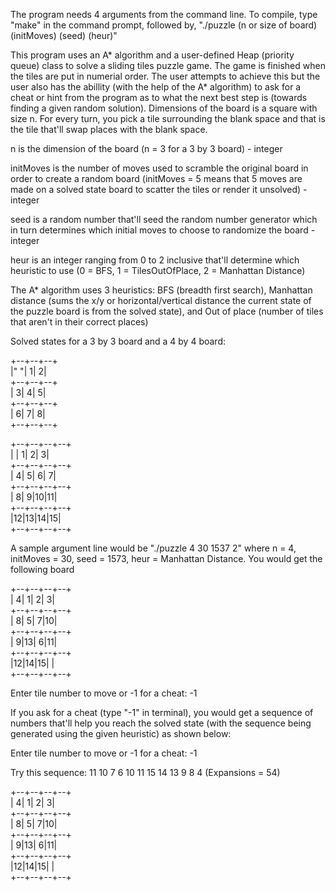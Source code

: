 The program needs 4 arguments from the command line. To compile, type "make" in the command prompt, followed by, "./puzzle (n or size of board) (initMoves) (seed) (heur)"

This program uses an A* algorithm and a user-defined Heap (priority queue) class to solve a sliding tiles puzzle game. The game is finished when the tiles are put in numerial order. The user attempts to achieve this but the user also has the abillity (with the help of the A* algorithm) to ask for a cheat or hint from the program as to what the next best step is (towards finding a given random solution). Dimensions of the board is a square with size n. For every turn, you pick a tile surrounding the blank space and that is the tile that'll swap places with the blank space. 

n is the dimension of the board (n = 3 for a 3 by 3 board) - integer

initMoves is the number of moves used to scramble the original board in order to create a random board (initMoves = 5 means that 5 moves are made on a solved state board to scatter the tiles or render it unsolved) - integer

seed is a random number that'll seed the random number generator which in turn determines which initial moves to choose to randomize the board - integer

heur is an integer ranging from 0 to 2 inclusive that'll determine which heuristic to use (0 = BFS, 1 = TilesOutOfPlace, 2 = Manhattan Distance)

The A* algorithm uses 3 heuristics: BFS (breadth first search), Manhattan distance (sums the x/y or horizontal/vertical distance the current state of the puzzle board is from the solved state), and Out of place (number of tiles that aren't in their correct places)

Solved states for a 3 by 3 board and a 4 by 4 board: 

+--+--+--+ <br />
|" "| 1| 2| <br />
+--+--+--+ <br />
| 3| 4| 5| <br />
+--+--+--+ <br />
| 6| 7| 8| <br />
+--+--+--+ <br />

+--+--+--+--+ <br />
|  | 1| 2| 3| <br />
+--+--+--+--+ <br />
| 4| 5| 6| 7| <br />
+--+--+--+--+ <br />
| 8| 9|10|11| <br />
+--+--+--+--+ <br />
|12|13|14|15| <br />
+--+--+--+--+ <br />

A sample argument line would be "./puzzle 4 30 1537 2" where n = 4, initMoves = 30, seed = 1573, heur = Manhattan Distance. You would get the following board

+--+--+--+--+ <br />
| 4| 1| 2| 3| <br />
+--+--+--+--+ <br /> 
| 8| 5| 7|10| <br />
+--+--+--+--+ <br />
| 9|13| 6|11| <br />
+--+--+--+--+ <br />
|12|14|15|  | <br />
+--+--+--+--+ <br />

Enter tile number to move or -1 for a cheat: -1

If you ask for a cheat (type "-1" in terminal), you would get a sequence of numbers that'll help you reach the solved state (with the sequence being generated using the given heuristic) as shown below: 

Enter tile number to move or -1 for a cheat: -1

Try this sequence:
11 10 7 6 10 11 15 14 13 9 8 4
(Expansions = 54)

+--+--+--+--+ <br />
| 4| 1| 2| 3| <br />
+--+--+--+--+ <br />
| 8| 5| 7|10| <br />
+--+--+--+--+ <br />
| 9|13| 6|11| <br />
+--+--+--+--+ <br />
|12|14|15|  | <br />
+--+--+--+--+ <br />





